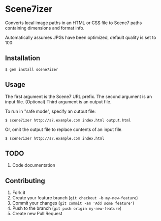 # Scene7izer

Converts local image paths in an HTML or CSS file to Scene7 paths containing dimensions and format info.

Automatically assumes JPGs have been optimized, default quality is set to 100

## Installation

    $ gem install scene7izer

## Usage

The first argument is the Scene7 URL prefix.
The second argument is an input file.
(Optional) Third argument is an output file.

To run in "safe mode", specify an output file:

    $ scene7izer http://s7.example.com index.html output.html

Or, omit the output file to replace contents of an input file.

    $ scene7izer http://s7.example.com index.html

## TODO

1. Code documentation

## Contributing

1. Fork it
2. Create your feature branch (`git checkout -b my-new-feature`)
3. Commit your changes (`git commit -am 'Add some feature'`)
4. Push to the branch (`git push origin my-new-feature`)
5. Create new Pull Request
